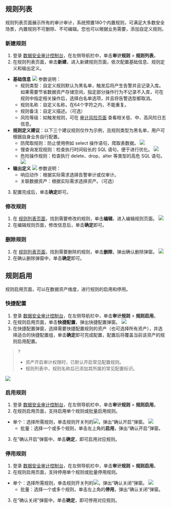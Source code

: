 ## 规则列表

规则列表页面展示所有的审计审计，系统预置180个内置规则，可满足大多数安全场景，内置规则不可删除、不可编辑。您也可以根据业务需要，添加自定义规则。

### 新建规则
1. 登录 [数据安全审计控制台](https://console.cloud.tencent.com/dsaudit)，在左侧导航栏中，单击**审计规则** > **规则列表**。
2. 在规则列表页面，单击**新建**，进入新建规则页面，依次配置基础信息、规则定义和输出定义。
  - **基础信息**
  ![](https://qcloudimg.tencent-cloud.cn/raw/0ab36b33a895f4d1f338e9dd64ae98f0.png)
	参数说明：
	 -  规则类型：自定义规则默认为黑名单，触发后将产生告警并且记录入库。如果需要节省数据资产存储空间，指定部分操作行为不记录不入库，可在规则中指定相关操作后，选择白名单选项，并且将告警选型都取消。
	 -  规则名称：自定义名称，在64个字符之内，不能重复。
	 -  规则备注：自定义描述。（可选）
	 -  风险等级：如触发规则，可在 [审计风险页面](https://console.cloud.tencent.com/dsaudit/risk) 查看相关低、中、高风险日志信息。
 - **规则定义建议**：以下三个建议规则仅作为示例，且规则类型为黑名单，用户可根据自身业务自行配置。
    - 防爬取规则：防止使用例如 select 操作语句，爬取表数据。
![](https://qcloudimg.tencent-cloud.cn/raw/e8d3aecc0f3d5b219672652e13b479b9.png)
    - 慢查询发现规则：检查执行时间较长的 SQL 语句，便于进行优化。
![](https://qcloudimg.tencent-cloud.cn/raw/f14fd32007f7ac0474378eaba1594735.png)
    - 危险操作规则：检查执行 delete、drop、alter 等类型的高危 SQL 语句。
![](https://qcloudimg.tencent-cloud.cn/raw/09ce916e44d709d35bd92318daccda86.png)
 - **输出定义**
 ![](https://qcloudimg.tencent-cloud.cn/raw/c1d74b1df3dbc6c51e4d362c5f417d03.png)
参数说明：
    - 响应动作：根据实际需求选择告警审计或仅审计。
    - 关联数据资产：根据实际需求选择资产。（可选）
3. 配置完成后，单击**确定**即可。

### 修改规则
1. 在 [规则列表页面](https://console.cloud.tencent.com/dsaudit/rule)，找到需要修改的规则，单击**编辑**，进入编辑规则页面。
![](https://qcloudimg.tencent-cloud.cn/raw/2921d6be83ef0b1d94bf81bbb8dbf99d.png)
2. 在编辑规则页面，修改信息后，单击**确定**即可。

### 删除规则
1. 在 [规则列表页面](https://console.cloud.tencent.com/dsaudit/rule)，找到需要删除的规则，单击**删除**，弹出确认删除弹窗。
![](https://qcloudimg.tencent-cloud.cn/raw/f1398c2863006059864e31d719bce717.png)
2. 在确认删除弹窗中，单击**确定**即可。

## 规则启用
规则启用页面，可以在数据资产维度，进行规则的启用和停用。

### 快捷配置
1. 登录 [数据安全审计控制台](https://console.cloud.tencent.com/dsaudit)，在左侧导航栏中，单击**审计规则** > **规则启用**。
2. 在规则启用页面，单击**快捷配置**，弹出快捷配置弹窗。
![](https://qcloudimg.tencent-cloud.cn/raw/6fbc12369067b3f5e43d5186213df319.png)
3. 在快捷配置弹窗，选择需要快捷配置规则的资产（也可选择所有资产），并选择适合的快捷配置组，单击**确定**即可完成配置，配置后将覆盖当前该资产的规则启用配置。
>?
>- 资产开启审计权限时，已默认开启常见配置规则。
>- 规则列表中，规则名称后已添加其所属的常见配置标识。
>
![](https://qcloudimg.tencent-cloud.cn/raw/01f42b9d34c95db7527bf9d30d7728ad.png)

### 启用规则
1. 登录 [数据安全审计控制台](https://console.cloud.tencent.com/dsaudit)，在左侧导航栏中，单击**审计规则** > **规则启用**。
2. 在规则启用页面，支持启用单个规则或批量启用规则。
  - 单个：选择所需规则，单击规则开关列的![](https://qcloudimg.tencent-cloud.cn/raw/3b7163017788dc75b264f5c1005f7f3b.png)，弹出“确认开启”弹窗。
  ![](https://qcloudimg.tencent-cloud.cn/raw/7dfc76e1f17468117f43459c317a2cab.png)
	 - 批量：选择一个或多个规则，单击左上角的**启用**，弹出“确认开启”弹窗。
3. 在“确认开启”弹窗中，单击**确定**，即可启用对应规则。

### 停用规则
1. 登录 [数据安全审计控制台](https://console.cloud.tencent.com/dsaudit)，在左侧导航栏中，单击**审计规则** > **规则启用**。
2. 在规则启用页面，支持停用单个规则或批量停用规则。
  - 单个：选择所需规则，单击规则开关列的![](https://qcloudimg.tencent-cloud.cn/raw/5390d3cf86dc393417e55254bcf91200.png)，弹出“确认关闭”弹窗。
  ![](https://qcloudimg.tencent-cloud.cn/raw/7dfc76e1f17468117f43459c317a2cab.png)
	 - 批量：选择一个或多个规则，单击左上角的**停用**，弹出“确认关闭”弹窗。
3. 在“确认关闭”弹窗中，单击**确定**，即可停用对应规则。
